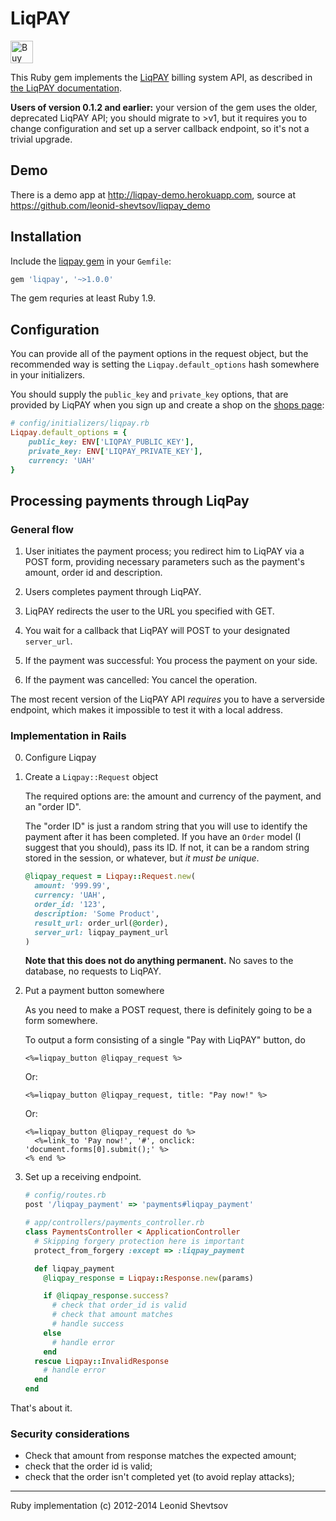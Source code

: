 # LiqPAY

<a href='https://ko-fi.com/X8X19BQH' target='_blank'><img height='36' style='border:0px;height:36px;' src='https://az743702.vo.msecnd.net/cdn/kofi1.png?v=0' border='0' alt='Buy Me a Coffee at ko-fi.com' /></a>

This Ruby gem implements the [LiqPAY](https://www.liqpay.ua) billing system API, as described in [the LiqPAY documentation](https://www.liqpay.ua/doc).

**Users of version 0.1.2 and earlier:** your version of the gem uses the older, deprecated LiqPAY API; you should migrate to >v1, but it requires you to change configuration and set up a server callback endpoint, so it's not a trivial upgrade.

## Demo

There is a demo app at http://liqpay-demo.herokuapp.com, source at https://github.com/leonid-shevtsov/liqpay_demo

## Installation

Include the [liqpay gem](https://rubygems.org/gems/liqpay) in your `Gemfile`:

```ruby
gem 'liqpay', '~>1.0.0'
```

The gem requries at least Ruby 1.9.

## Configuration

You can provide all of the payment options in the request object, but the recommended way is setting the `Liqpay.default_options` hash somewhere in
your initializers.

You should supply the `public_key` and `private_key` options, that are
provided by LiqPAY when you sign up and create a shop on the [shops page](https://www.liqpay.com/admin/business):

```ruby
# config/initializers/liqpay.rb
Liqpay.default_options = {
    public_key: ENV['LIQPAY_PUBLIC_KEY'],
    private_key: ENV['LIQPAY_PRIVATE_KEY'],
    currency: 'UAH'
}
```

## Processing payments through LiqPay

### General flow

1.  User initiates the payment process; you redirect him to LiqPAY via a POST form, providing necessary parameters such as the payment's amount, order id and description.

2.  Users completes payment through LiqPAY.

3.  LiqPAY redirects the user to the URL you specified with GET.

4.  You wait for a callback that LiqPAY will POST to your designated `server_url`.

5.  If the payment was successful: You process the payment on your side.

6.  If the payment was cancelled: You cancel the operation.

The most recent version of the LiqPAY API _requires_ you to have a serverside endpoint, which makes it impossible to test it with a local address.

### Implementation in Rails

0.  Configure Liqpay

1.  Create a `Liqpay::Request` object

    The required options are: the amount and currency of the payment, and an
    "order ID".

    The "order ID" is just a random string that you will use to
    identify the payment after it has been completed. If you have an `Order`
    model (I suggest that you should), pass its ID. If not, it can be a random
    string stored in the session, or whatever, but _it must be unique_.

    ```ruby
    @liqpay_request = Liqpay::Request.new(
      amount: '999.99',
      currency: 'UAH',
      order_id: '123',
      description: 'Some Product',
      result_url: order_url(@order),
      server_url: liqpay_payment_url
    )
    ```

    **Note that this does not do anything permanent.** No saves to the database, no
    requests to LiqPAY.

1.  Put a payment button somewhere

    As you need to make a POST request, there is definitely going to be a form somewhere.

    To output a form consisting of a single "Pay with LiqPAY" button, do

    ```erb
    <%=liqpay_button @liqpay_request %>
    ```

    Or:

    ```erb
    <%=liqpay_button @liqpay_request, title: "Pay now!" %>
    ```

    Or:

    ```erb
    <%=liqpay_button @liqpay_request do %>
      <%=link_to 'Pay now!', '#', onclick: 'document.forms[0].submit();' %>
    <% end %>
    ```

1.  Set up a receiving endpoint.

    ```ruby
    # config/routes.rb
    post '/liqpay_payment' => 'payments#liqpay_payment'

    # app/controllers/payments_controller.rb
    class PaymentsController < ApplicationController
      # Skipping forgery protection here is important
      protect_from_forgery :except => :liqpay_payment

      def liqpay_payment
        @liqpay_response = Liqpay::Response.new(params)

        if @liqpay_response.success?
          # check that order_id is valid
          # check that amount matches
          # handle success
        else
          # handle error
        end
      rescue Liqpay::InvalidResponse
        # handle error
      end
    end
    ```

That's about it.

### Security considerations

* Check that amount from response matches the expected amount;
* check that the order id is valid;
* check that the order isn't completed yet (to avoid replay attacks);

---

Ruby implementation (c) 2012-2014 Leonid Shevtsov
